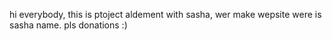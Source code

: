 hi everybody, this is ptoject aldement with sasha, wer make wepsite were is sasha name.
pls donations :)

